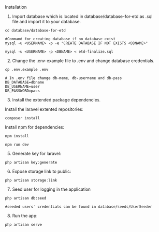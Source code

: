 Installation



1. Import database which is located in database/database-for-etd as .sql file and import it to your database.

```
cd database/database-for-etd

#Command for creating database if no database exist
mysql -u <USERNAME> -p -e "CREATE DATABASE IF NOT EXISTS <DBNAME>"

mysql -u <USERNAME> -p <DBNAME> < etd-finalize.sql

```


2. Change the .env-example file to .env and change database credentials.

```
cp .env.example .env

# In .env file change db-name, db-username and db-pass
DB_DATABASE=dbname
DB_USERNAME=user
DB_PASSWORD=pass

```
3. Install the extended package dependencies.

Install the laravel extented repositories:

```
composer install

```
Install npm for dependencies:

```
npm install

npm run dev

```

5. Generate key for laravel:

```
php artisan key:generate

```
6. Expose storage link to public:

```
php artisan storage:link

```
7. Seed user for logging in the application

```
php artisan db:seed

#seeded users' credentials can be found in database/seeds/UserSeeder

```

8. Run the app:

```
php artisan serve

```
